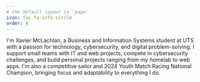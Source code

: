 ```yaml
---
# the default layout is 'page'
icon: fas fa-info-circle
order: 4
---
```


I'm Xavier McLachlan, a Business and Information Systems student at UTS with a passion for technology, cybersecurity, and digital problem-solving. I support small teams with IT and web projects, compete in cybersecurity challenges, and build personal projects ranging from my homelab to web apps. I'm also a competitive sailor and 2024 Youth Match Racing National Champion, bringing focus and adaptability to everything I do.
